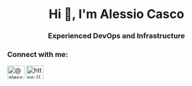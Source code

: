 <h1 align="center">Hi 👋, I'm Alessio Casco</h1>
<h3 align="center">Experienced DevOps and Infrastructure</h3>

<h3 align="left">Connect with me:</h3>
<p align="left">
<a href="https://twitter.com/@alessiocasco" target="blank"><img align="center" src="https://raw.githubusercontent.com/rahuldkjain/github-profile-readme-generator/master/src/images/icons/Social/twitter.svg" alt="@alessiocasco" height="30" width="40" /></a>
<a href="https://linkedin.com/in/https://www.linkedin.com/in/alessio-casco-86230a9/" target="blank"><img align="center" src="https://raw.githubusercontent.com/rahuldkjain/github-profile-readme-generator/master/src/images/icons/Social/linked-in-alt.svg" alt="https://www.linkedin.com/in/alessio-casco-86230a9/" height="30" width="40" /></a>
</p>
